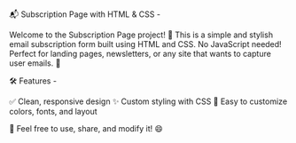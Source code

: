 📬 Subscription Page with HTML & CSS -

Welcome to the Subscription Page project! 🎉
This is a simple and stylish email subscription form built using HTML and CSS. No JavaScript needed! Perfect for landing pages, newsletters, or any site that wants to capture user emails. 💌

🛠️ Features - 

 ✅ Clean, responsive design
 ✨ Custom styling with CSS
 🎨 Easy to customize colors, fonts, and layout

📄 Feel free to use, share, and modify it! 😄




